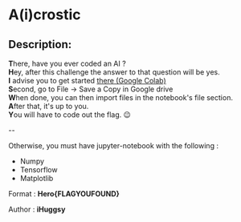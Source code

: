 
# A(i)crostic
## Description:
**T**here, have you ever coded an AI ?  
**H**ey, after this challenge the answer to that question will be yes.  
**I** advise you to get started [there (Google Colab)](https://colab.research.google.com/drive/1dQdL_0jzt20Uwe-ytPjVIflfErZ-4jp5?usp=sharing)  
**S**econd, go to File -> Save a Copy in Google drive   
**W**hen done, you can then import files in the notebook's file section.  
**A**fter that, it's up to you.  
**Y**ou will have to code out the flag. :wink:  

--

Otherwise, you must have jupyter-notebook with the following :  
- Numpy  
- Tensorflow  
- Matplotlib  

Format : **Hero{FLAGYOUFOUND}**

Author : **iHuggsy**

